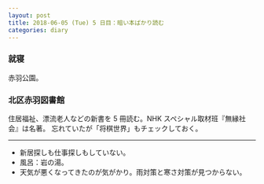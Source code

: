 ```yaml
---
layout: post
title: 2018-06-05 (Tue) 5 日目：暗い本ばかり読む
categories: diary
---
```


### 就寝

赤羽公園。

### 北区赤羽図書館

住居福祉、漂流老人などの新書を 5 冊読む。NHK スペシャル取材班『無縁社会』は名著。
忘れていたが「将棋世界」もチェックしておく。

---

* 新居探しも仕事探しもしていない。
* 風呂：岩の湯。
* 天気が悪くなってきたのが気がかり。雨対策と寒さ対策が見つからない。

